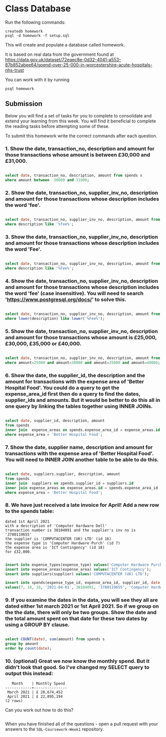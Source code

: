 # Class Database
Run the following commands:
```
createdb homework
psql -d homework -f setup.sql
```
This will create and populate a database called homework.

It is based on real data from the government found at
https://data.gov.uk/dataset/72eaec8e-0d32-4041-a553-87b852abee64/spend-over-25-000-in-worcestershire-acute-hospitals-nhs-trust

You can work with it by running
```
psql homework
```
## Submission

Below you will find a set of tasks for you to complete to consolidate and extend your learning from this week. You will find it beneficial to complete the reading tasks before attempting some of these.

To submit this homework write the correct commands after each question.

### 1. Show the date, transaction_no, description and amount for those transactions whose amount is between £30,000 and £31,000.
```sql

select date, transaction_no, description, amount from spends s 
where amount between  30000 and 31000;

```
### 2. Show the date, transaction_no, supplier_inv_no, description and amount for those transactions whose description includes the word 'fee'.
```sql

select date, transaction_no, supplier_inv_no, description, amount from spends s 
where description like '%fee%';

```
### 3. Show the date, transaction_no, supplier_inv_no, description and amount for those transactions whose description includes the word 'Fee'.
```sql

select date, transaction_no, supplier_inv_no, description, amount from spends s 
where description like '%Fee%';

```
### 4. Show the date, transaction_no, supplier_inv_no, description and amount for those transactions whose description includes the word 'fee' (case insensitive). You will need to search 'https://www.postgresql.org/docs/' to solve this.
```sql

select date, transaction_no, supplier_inv_no, description, amount from spends s 
where lower(description) like lower('%Fee%');

```
### 5. Show the date, transaction_no, supplier_inv_no, description and amount for those transactions whose amount is £25,000, £30,000, £35,000 or £40,000.
```sql

select date, transaction_no, supplier_inv_no, description, amount from spends s 
where amount=25000 and amount=30000 and amount=35000 and amount=40000;

```
### 6. Show the date, the supplier_id, the description and the amount for transactions with the expense area of 'Better Hospital Food'. You could do a query to get the expense_area_id first then do a query to find the dates, supplier_ids and amounts. But it would be better to do this all in one query by linking the tables together using INNER JOINs.
```sql

select date, supplier_id, description, amount 
from spends
inner join  expense_areas on spends.expense_area_id = expense_areas.id
where expense_area = 'Better Hospital Food';

```
### 7. Show the date, supplier name, description and amount for transactions with the expense area of 'Better Hospital Food'. You will need to INNER JOIN another table to be able to do this.
```sql

select date, suppliers.supplier, description, amount 
from spends
inner join  suppliers on spends.supplier_id = suppliers.id
inner join expense_areas on expense_areas.id = spends.expense_area_id 
where expense_area = 'Better Hospital Food';


```
### 8. We have just received a late invoice for April! Add a new row to the spends table:
    dated 1st April 2021
    with a description of 'Computer Hardware Dell'
    transaction number is 38104091 and the supplier's inv no is '3780119655'
    the supplier is 'COMPUTACENTER (UK) LTD' (id 16)
    the expense type is 'Computer Hardware Purch' (id 7)
    the expense area is 'ICT Contingency' (id 18)
    for £32,000.
```sql

insert into expense_types(expense_type) values('Computer Hardware Purch');
insert into expense_areas(expense_area) values('ICT Contingency');
insert into suppliers(supplier) values('COMPUTACENTER (UK) LTD');

insert into spends(expense_type_id, expense_area_id, supplier_id, date, transaction_no, supplier_inv_no, description, amount)
values(7, 18, 16, '2021-04-01', 38104091, '3780119655', 'Computer Hardware Dell', 32000);


```
### 9. If you examine the dates in the data, you will see they all are dated either 1st march 2021 or 1st April 2021. So if we group on the the date, there will only be two groups. Show the date and the total amount spent on that date for these two dates by using a GROUP BY clause.
```sql

select COUNT(date), sum(amount) from spends s 
group by amount
order by count(date);

```
### 10. (optional) Great we now know the monthly spend. But it didn't look that good. So I've changed my SELECT query to output this instead:
```
   Month    | Monthly Spend 
------------+---------------
 March 2021 | £ 28,674,452
 April 2021 | £ 22,895,194
(2 rows)
```
Can you work out how to do this?

```sql

```

When you have finished all of the questions - open a pull request with your answers to the `SQL-Coursework-Week1` repository.

